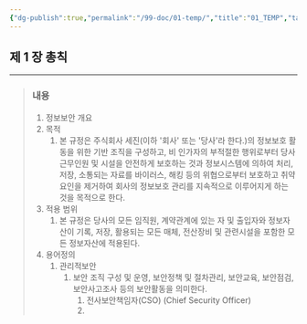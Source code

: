 ```yaml
---
{"dg-publish":true,"permalink":"/99-doc/01-temp/","title":"01_TEMP","tags":["정보보안관리규정","보안","세진보안"],"noteIcon":"","created":"","updated":""}
---
```


## 제 1 장 총칙

---
> ### 내용
> 1. 정보보안 개요
> 	1. 목적
> 		1. 본 규정은 주식회사 세진(이하 '회사' 또는 '당사'라 한다.)의 정보보호 활동을 위한 기반 조직을 구성하고, 비 인가자의 부적절한 행위로부터 당사 근무인원 및 시설을 안전하게 보호하는 것과 정보시스템에 의하여 처리, 저장, 소통되는 자료를 바이러스, 해킹 등의 위협으로부터 보호하고 취약요인을 제거하여 회사의 정보보호 관리를 지속적으로 이루어지게 하는 것을 목적으로 한다.
> 	2. 적용 범위
> 		1. 본 규정은 당사의 모든 임직원, 계약관계에 있는 자 및 출입자와 정보자산이 기록, 저장, 활용되는 모든 매체, 전산장비 및 관련시설을 포함한 모든 정보자산에 적용된다.
> 	3. 용어정의 
> 		1. 관리적보안
> 			1. 보안 조직 구성 및 운영, 보안정책 및 절차관리, 보안교육, 보안점검, 보안사고조사 등의 보안활동을 의미한다.
> 				1. 전사보안책임자(CSO) (Chief Security Officer) 
> 				2. 


